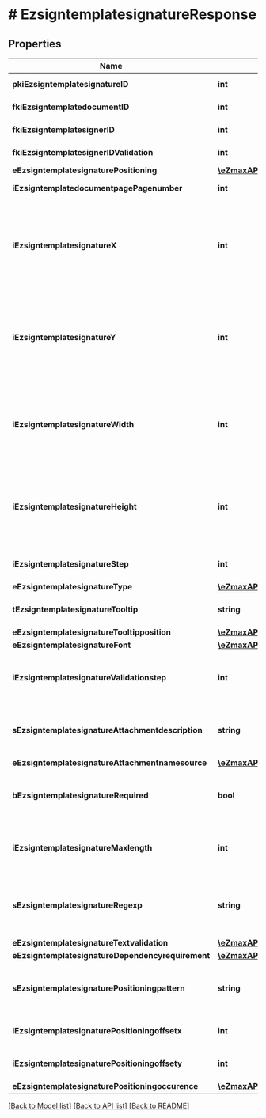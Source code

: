 # # EzsigntemplatesignatureResponse

## Properties

Name | Type | Description | Notes
------------ | ------------- | ------------- | -------------
**pkiEzsigntemplatesignatureID** | **int** | The unique ID of the Ezsigntemplatesignature |
**fkiEzsigntemplatedocumentID** | **int** | The unique ID of the Ezsigntemplatedocument |
**fkiEzsigntemplatesignerID** | **int** | The unique ID of the Ezsigntemplatesigner |
**fkiEzsigntemplatesignerIDValidation** | **int** | The unique ID of the Ezsigntemplatesigner | [optional]
**eEzsigntemplatesignaturePositioning** | [**\eZmaxAPI\Model\FieldEEzsigntemplatesignaturePositioning**](FieldEEzsigntemplatesignaturePositioning.md) |  | [optional]
**iEzsigntemplatedocumentpagePagenumber** | **int** | The page number in the Ezsigntemplatedocument |
**iEzsigntemplatesignatureX** | **int** | The X coordinate (Horizontal) where to put the Ezsigntemplatesignature on the page.  Coordinate is calculated at 100dpi (dot per inch). So for example, if you want to put the Ezsigntemplatesignature 2 inches from the left border of the page, you would use \&quot;200\&quot; for the X coordinate. | [optional]
**iEzsigntemplatesignatureY** | **int** | The Y coordinate (Vertical) where to put the Ezsigntemplatesignature on the page.  Coordinate is calculated at 100dpi (dot per inch). So for example, if you want to put the Ezsigntemplatesignature 3 inches from the top border of the page, you would use \&quot;300\&quot; for the Y coordinate. | [optional]
**iEzsigntemplatesignatureWidth** | **int** | The width of the Ezsigntemplatesignature.  Size is calculated at 100dpi (dot per inch). So for example, if you want the Ezsigntemplatesignature to have a width of 2 inches, you would use \&quot;200\&quot; for the iEzsigntemplatesignatureWidth. | [optional]
**iEzsigntemplatesignatureHeight** | **int** | The height of the Ezsigntemplatesignature.  Size is calculated at 100dpi (dot per inch). So for example, if you want the Ezsigntemplatesignature to have an height of 2 inches, you would use \&quot;200\&quot; for the iEzsigntemplatesignatureHeight. | [optional]
**iEzsigntemplatesignatureStep** | **int** | The step when the Ezsigntemplatesigner will be invited to sign |
**eEzsigntemplatesignatureType** | [**\eZmaxAPI\Model\FieldEEzsigntemplatesignatureType**](FieldEEzsigntemplatesignatureType.md) |  |
**tEzsigntemplatesignatureTooltip** | **string** | A tooltip that will be presented to Ezsigntemplatesigner about the Ezsigntemplatesignature | [optional]
**eEzsigntemplatesignatureTooltipposition** | [**\eZmaxAPI\Model\FieldEEzsigntemplatesignatureTooltipposition**](FieldEEzsigntemplatesignatureTooltipposition.md) |  | [optional]
**eEzsigntemplatesignatureFont** | [**\eZmaxAPI\Model\FieldEEzsigntemplatesignatureFont**](FieldEEzsigntemplatesignatureFont.md) |  | [optional]
**iEzsigntemplatesignatureValidationstep** | **int** | The step when the Ezsigntemplatesigner will be invited to validate the Ezsigntemplatesignature of eEzsigntemplatesignatureType Attachments | [optional]
**sEzsigntemplatesignatureAttachmentdescription** | **string** | The description attached to the attachment name added in Ezsigntemplatesignature of eEzsigntemplatesignatureType Attachments | [optional]
**eEzsigntemplatesignatureAttachmentnamesource** | [**\eZmaxAPI\Model\FieldEEzsigntemplatesignatureAttachmentnamesource**](FieldEEzsigntemplatesignatureAttachmentnamesource.md) |  | [optional]
**bEzsigntemplatesignatureRequired** | **bool** | Whether the Ezsigntemplatesignature is required or not. This field is relevant only with Ezsigntemplatesignature with eEzsigntemplatesignatureType &#x3D; Attachments. | [optional]
**iEzsigntemplatesignatureMaxlength** | **int** | The maximum length for the value in the Ezsigntemplatesignature  This can only be set if eEzsigntemplatesignatureType is **FieldText** or **FieldTextarea** | [optional]
**sEzsigntemplatesignatureRegexp** | **string** | A regular expression to indicate what values are acceptable for the Ezsigntemplatesignature.  This can only be set if eEzsigntemplatesignatureType is **Text** or **Textarea** | [optional]
**eEzsigntemplatesignatureTextvalidation** | [**\eZmaxAPI\Model\EnumTextvalidation**](EnumTextvalidation.md) |  | [optional]
**eEzsigntemplatesignatureDependencyrequirement** | [**\eZmaxAPI\Model\FieldEEzsigntemplatesignatureDependencyrequirement**](FieldEEzsigntemplatesignatureDependencyrequirement.md) |  | [optional]
**sEzsigntemplatesignaturePositioningpattern** | **string** | The string pattern to search for the positioning. **This is not a regexp**  This will be required if **eEzsigntemplatesignaturePositioning** is set to **PerCoordinates** | [optional]
**iEzsigntemplatesignaturePositioningoffsetx** | **int** | The offset X  This will be required if **eEzsigntemplatesignaturePositioning** is set to **PerCoordinates** | [optional]
**iEzsigntemplatesignaturePositioningoffsety** | **int** | The offset Y  This will be required if **eEzsigntemplatesignaturePositioning** is set to **PerCoordinates** | [optional]
**eEzsigntemplatesignaturePositioningoccurence** | [**\eZmaxAPI\Model\FieldEEzsigntemplatesignaturePositioningoccurence**](FieldEEzsigntemplatesignaturePositioningoccurence.md) |  | [optional]

[[Back to Model list]](../../README.md#models) [[Back to API list]](../../README.md#endpoints) [[Back to README]](../../README.md)
